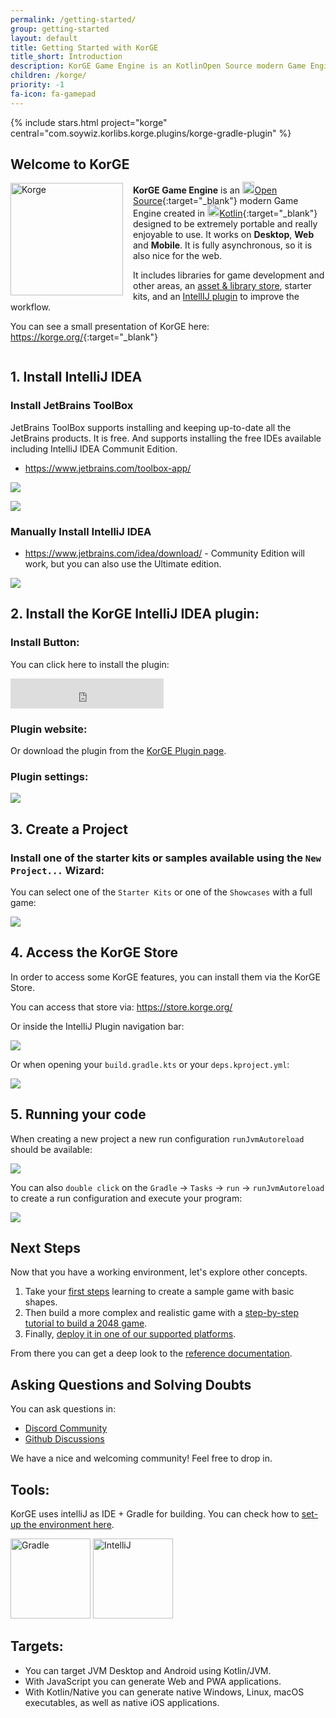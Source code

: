 ```yaml
---
permalink: /getting-started/
group: getting-started
layout: default
title: Getting Started with KorGE
title_short: Introduction
description: KorGE Game Engine is an KotlinOpen Source modern Game Engine created in KotlinKotlin designed to be extremely portable and really enjoyable to use.
children: /korge/
priority: -1
fa-icon: fa-gamepad
---
```


{% include stars.html project="korge" central="com.soywiz.korlibs.korge.plugins/korge-gradle-plugin" %}

## Welcome to KorGE

<img alt="Korge" src="/i/logos/korge.svg" width="180" height="180" style="float:left;margin-right:16px;"/>

**KorGE Game Engine** is an [<img alt="Kotlin" src="/i/logos/korge.svg" style="width:1.4em;height:1.4em;margin-top:-0.2em;" />Open Source](https://github.com/korlibs/korge){:target="_blank"} modern Game Engine created in [<img alt="Kotlin" src="/i/logos/kotlin.svg" style="width:1.4em;height:1.4em;margin-top:-0.2em;" />Kotlin](https://kotlinlang.org/){:target="_blank"} designed to be extremely portable and really enjoyable to use.
It works on 
<span title="JVM & K/N: Windows, MacOS Linux">**Desktop**</span>,
<span title="JS & WASM (WIP)">**Web**</span> and 
<span title="Android & iOS">**Mobile**</span>. 
It is fully asynchronous, so it is also nice for the web.

It includes libraries for game development and other areas,
an [asset & library store](https://store.korge.org/),
starter kits,
and an [IntellIJ plugin](https://plugins.jetbrains.com/plugin/9676-korge) to improve the workflow.

You can see a small presentation of KorGE here: <https://korge.org/>{:target="_blank"}

<div style="clear:both;"></div>

## 1. Install IntelliJ IDEA

### Install JetBrains ToolBox

JetBrains ToolBox supports installing and keeping up-to-date all the JetBrains products. It is free.
And supports installing the free IDEs available including IntelliJ IDEA Communit Edition. 

* <https://www.jetbrains.com/toolbox-app/>

![](jetbrains-toolbox-1.png)

![](jetbrains-toolbox-2.png)

### Manually Install IntelliJ IDEA

* <https://www.jetbrains.com/idea/download/> - Community Edition will work, but you can also use the Ultimate edition.

![](install-intellij-idea.png)

## 2. Install the KorGE **IntelliJ IDEA plugin**:

### Install Button:

You can click here to install the plugin:

<iframe frameborder="none" width="245px" height="48px" src="https://plugins.jetbrains.com/embeddable/install/9676"></iframe>

### Plugin website:

Or download the plugin from the [KorGE Plugin page](https://plugins.jetbrains.com/plugin/9676-korge).

### Plugin settings:

![](korge-marketplace-plugin.png)

## 3. Create a Project

### Install one of the starter kits or samples available using the `New Project...` Wizard:

You can select one of the `Starter Kits` or one of the `Showcases` with a full game:

![](korge-new-project.png)

## 4. Access the KorGE Store

In order to access some KorGE features, you can install them via the KorGE Store.

You can access that store via: <https://store.korge.org/>

Or inside the IntelliJ Plugin navigation bar:

![](jitto-korge-store.png)

Or when opening your `build.gradle.kts` or your `deps.kproject.yml`:

![](jitto-korge-store2.png)

## 5. Running your code

When creating a new project a new run configuration `runJvmAutoreload` should be available:

![](runJvmAutoreload.png)

You can also `double click` on the `Gradle` → `Tasks` → `run` → `runJvmAutoreload`
to create a run configuration and execute your program:

![](gradle-panel-runJvmAutoreload.png)

## Next Steps

Now that you have a working environment, let's explore other concepts.

1. Take your [first steps](firststeps) learning to create a sample game with basic shapes.
2. Then build a more complex and realistic game with a [step-by-step tutorial to build a 2048 game](/korge/samples/).
3. Finally, [deploy it in one of our supported platforms](/korge/deployment/).

From there you can get a deep look to the [reference documentation](/korge/reference/).

## Asking Questions and Solving Doubts

You can ask questions in:

* [Discord Community](https://discord.korge.org/)
* [Github Discussions](https://github.com/korlibs/korge/discussions)

We have a nice and welcoming community! Feel free to drop in.





## Tools:

KorGE uses intelliJ as IDE + Gradle for building. You can check how to [set-up the environment here](/korge/gettingstarted/setup/).

<img alt="Gradle" src="/i/logos/gradle.svg" style="width:128px;height:128px;" />
<img alt="IntelliJ" src="/i/logos/intellij.svg" style="width:128px;height:128px;" />


## Targets:

* You can target JVM Desktop and Android using Kotlin/JVM.
* With JavaScript you can generate Web and PWA applications.
* With Kotlin/Native you can generate native Windows, Linux, macOS executables, as well as native iOS applications.
